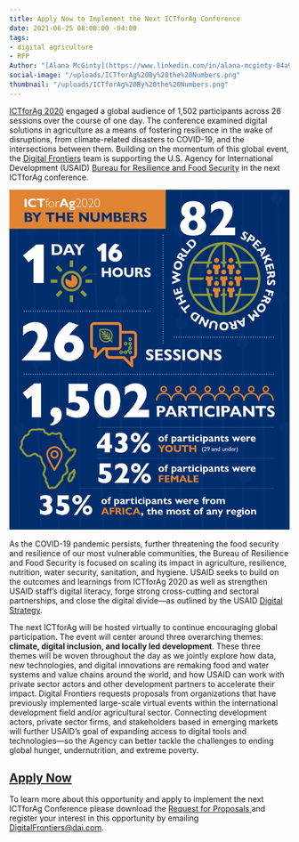 ```yaml
---
title: Apply Now to Implement the Next ICTforAg Conference
date: 2021-06-25 08:00:00 -04:00
tags:
- digital agriculture
- RFP
Author: "[Alana McGinty](https://www.linkedin.com/in/alana-mcginty-04a91657/)"
social-image: "/uploads/ICTforAg%20By%20the%20Numbers.png"
thumbnail: "/uploads/ICTforAg%20By%20the%20Numbers.png"
---
```


[ICTforAg 2020](https://www.ictforag.com/) engaged a global audience of 1,502 participants across 26 sessions over the course of one day. The conference examined digital solutions in agriculture as a means of fostering resilience in the wake of disruptions, from climate-related disasters to COVID-19, and the intersections between them. Building on the momentum of this global event, the [Digital Frontiers](https://www.dai.com/our-work/projects/worldwide-digital-frontiers-df) team is supporting the U.S. Agency for International Development (USAID) [Bureau for Resilience and Food Security](https://www.usaid.gov/who-we-are/organization/bureaus/bureau-resilience-and-food-security) in the next ICTforAg conference.

![ICTforAg By the Numbers.png](/uploads/ICTforAg%20By%20the%20Numbers.png)

<!--more-->

As the COVID-19 pandemic persists, further threatening the food security and resilience of our most vulnerable communities, the Bureau of Resilience and Food Security is focused on scaling its impact in agriculture, resilience, nutrition, water security, sanitation, and hygiene. USAID seeks to build on the outcomes and learnings from ICTforAg 2020 as well as strengthen USAID staff’s digital literacy, forge strong cross-cutting and sectoral partnerships, and close the digital divide—as outlined by the USAID [Digital Strategy](https://www.usaid.gov/sites/default/files/documents/15396/USAID_Digital_Strategy.pdf).

The next ICTforAg will be hosted virtually to continue encouraging global participation. The event will center around three overarching themes: **climate, digital inclusion, and locally led development**. These three themes will be woven throughout the day as we jointly explore how data, new technologies, and digital innovations are remaking food and water systems and value chains around the world, and how USAID can work with private sector actors and other development partners to accelerate their impact. Digital Frontiers requests proposals from organizations that have previously implemented large-scale virtual events within the international development field and/or agricultural sector. Connecting development actors, private sector firms, and stakeholders based in emerging markets will further USAID’s goal of expanding access to digital tools and technologies—so the Agency can better tackle the challenges to ending global hunger, undernutrition, and extreme poverty.

## [Apply Now](https://drive.google.com/file/d/1c8xAZTRno-1yIiVImPIXUhV5clJ5Vaf0/view?usp=sharing)

To learn more about this opportunity and apply to implement the next ICTforAg Conference please download the [Request for Proposals ](https://drive.google.com/file/d/1c8xAZTRno-1yIiVImPIXUhV5clJ5Vaf0/view?usp=sharing)and register your interest in this opportunity by emailing [DigitalFrontiers@dai.com](mailto:DigitalFrontiers@dai.com).